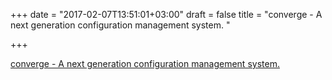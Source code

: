 +++
date = "2017-02-07T13:51:01+03:00"
draft = false
title = "converge - A next generation configuration management system. "

+++

<p><a href="https://t.co/SqBswU4jMP">converge - A next generation configuration management system. </a></p>
